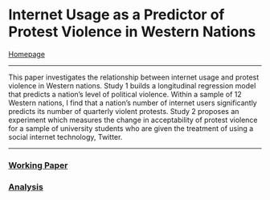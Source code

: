 # Internet Usage as a Predictor of Protest Violence in Western Nations
[Homepage](https://ethan-wit.github.io)

---

This paper investigates the relationship between internet usage and protest violence in Western nations. Study 1 builds a longitudinal regression model that predicts a nation’s level of political violence. Within a sample of 12 Western nations, I find that a nation’s number of internet users significantly predicts its number of quarterly violent protests. Study 2 proposes an experiment which measures the change in acceptability of protest violence for a sample of university students who are given the treatment of using a social internet technology, Twitter.

---

### [Working Paper](https://ethan-wit.github.io/Final%20Project%20Github/Scientific%20Computing%20Final%20Paper.pdf)

### [Analysis](https://ethan-wit.github.io/Final%20Project%20Github/Final%20Project.html)
